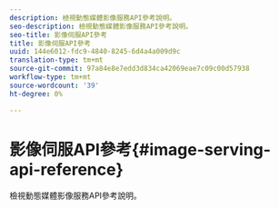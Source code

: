 ```yaml
---
description: 檢視動態媒體影像服務API參考說明。
seo-description: 檢視動態媒體影像服務API參考說明。
seo-title: 影像伺服API參考
title: 影像伺服API參考
uuid: 144e6012-fdc9-4840-8245-6d4a4a009d9c
translation-type: tm+mt
source-git-commit: 97a84e8e7edd3d834ca42069eae7c09c00d57938
workflow-type: tm+mt
source-wordcount: '39'
ht-degree: 0%

---
```



# 影像伺服API參考{#image-serving-api-reference}

檢視動態媒體影像服務API參考說明。

